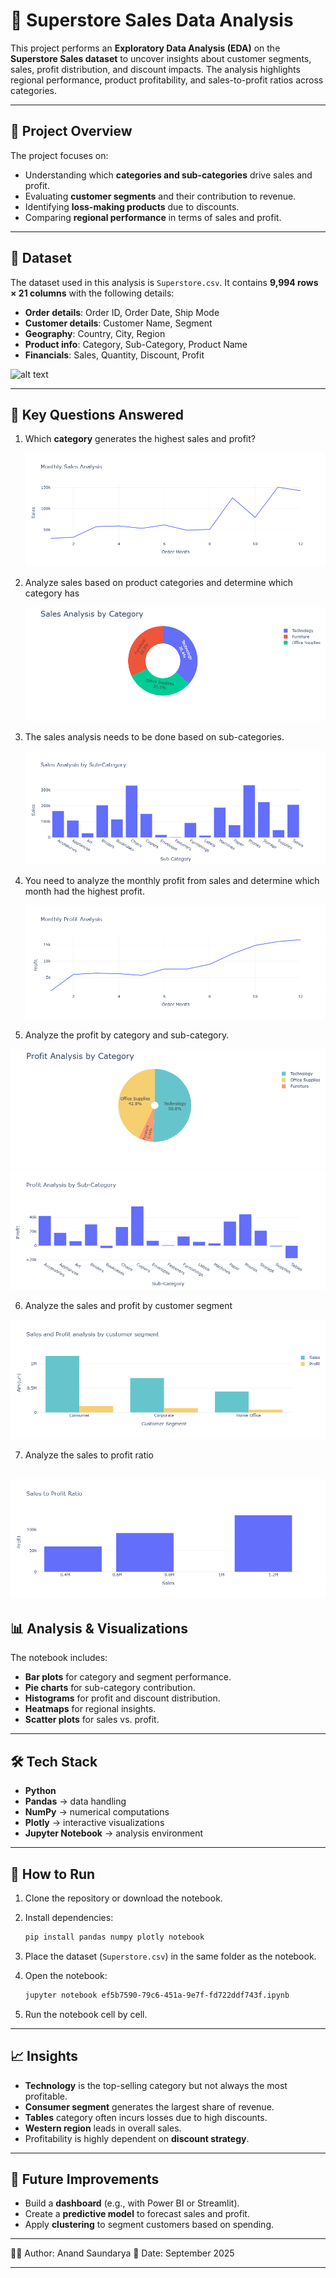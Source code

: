 
# 🏬 Superstore Sales Data Analysis

This project performs an **Exploratory Data Analysis (EDA)** on the **Superstore Sales dataset** to uncover insights about customer segments, sales, profit distribution, and discount impacts. The analysis highlights regional performance, product profitability, and sales-to-profit ratios across categories.

---

## 📌 Project Overview

The project focuses on:

* Understanding which **categories and sub-categories** drive sales and profit.
* Evaluating **customer segments** and their contribution to revenue.
* Identifying **loss-making products** due to discounts.
* Comparing **regional performance** in terms of sales and profit.

---

## 📂 Dataset

The dataset used in this analysis is `Superstore.csv`.
It contains **9,994 rows × 21 columns** with the following details:

* **Order details**: Order ID, Order Date, Ship Mode
* **Customer details**: Customer Name, Segment
* **Geography**: Country, City, Region
* **Product info**: Category, Sub-Category, Product Name
* **Financials**: Sales, Quantity, Discount, Profit

![alt text](images/dataset_preview.png)

---

## 🔑 Key Questions Answered

1. Which **category** generates the highest sales and profit?

   ![alt text](1.png)


2. Analyze sales based on product categories and determine which category has

   ![alt text](2.png)


3. The sales analysis needs to be done based on sub-categories.

   ![alt text](3.png)


4. You need to analyze the monthly profit from sales and determine which month had the
highest profit.

   ![alt text](4.png)


5. Analyze the profit by category and sub-category.


![alt text](5.png)
   ![alt text](5.1.png)

6. Analyze the sales and profit by customer segment

![alt text](6.png)


7. Analyze the sales to profit ratio

![alt text](7.png)
---


## 📊 Analysis & Visualizations

The notebook includes:

* **Bar plots** for category and segment performance.
* **Pie charts** for sub-category contribution.
* **Histograms** for profit and discount distribution.
* **Heatmaps** for regional insights.
* **Scatter plots** for sales vs. profit.

---

## 🛠️ Tech Stack

* **Python**
* **Pandas** → data handling
* **NumPy** → numerical computations
* **Plotly** → interactive visualizations
* **Jupyter Notebook** → analysis environment

---

## 🚀 How to Run

1. Clone the repository or download the notebook.
2. Install dependencies:

   ```bash
   pip install pandas numpy plotly notebook
   ```
3. Place the dataset (`Superstore.csv`) in the same folder as the notebook.
4. Open the notebook:

   ```bash
   jupyter notebook ef5b7590-79c6-451a-9e7f-fd722ddf743f.ipynb
   ```
5. Run the notebook cell by cell.

---

## 📈 Insights

* **Technology** is the top-selling category but not always the most profitable.
* **Consumer segment** generates the largest share of revenue.
* **Tables** category often incurs losses due to high discounts.
* **Western region** leads in overall sales.
* Profitability is highly dependent on **discount strategy**.

---

## 📌 Future Improvements

* Build a **dashboard** (e.g., with Power BI or Streamlit).
* Create a **predictive model** to forecast sales and profit.
* Apply **clustering** to segment customers based on spending.

---

👨‍💻 Author: Anand Saundarya
📅 Date: September 2025

---
